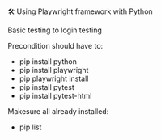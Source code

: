 🛠️ Using Playwright framework with Python

Basic testing to login testing

Precondition should have to:
- pip install python
- pip install playwright
- pip playwright install
- pip install pytest
- pip install pytest-html

Makesure all already installed:
- pip list

